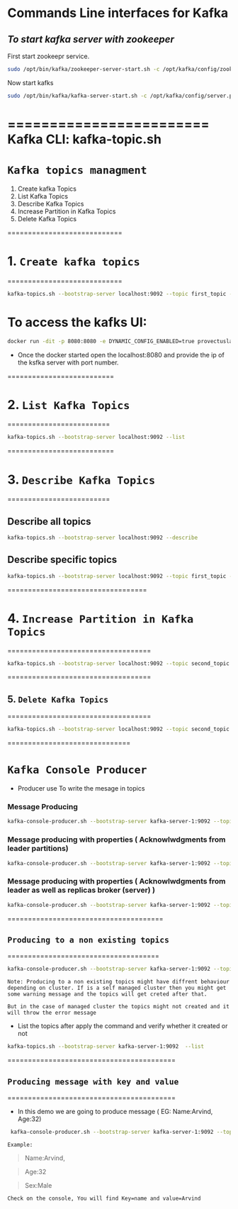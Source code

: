 # Commands Line interfaces for Kafka 


## *To start kafka server with zookeeper*

First start zookeepr service. 

```bash
sudo /opt/bin/kafka/zookeeper-server-start.sh -c /opt/kafka/config/zookeeper.properties
```

Now start kafks 

```bash
sudo /opt/bin/kafka/kafka-server-start.sh -c /opt/kafka/config/server.properties
```



========================
Kafka CLI: kafka-topic.sh 
========================

# `Kafka topics managment`

1. Create kafka Topics 
2. List Kafka Topics 
3. Describe Kafka Topics 
4. Increase Partition in Kafka Topics 
5. Delete Kafka Topics 


============================
# 1.  `Create kafka topics`
============================

```bash 
kafka-topics.sh --bootstrap-server localhost:9092 --topic first_topic --create  
```

# To access the kafks UI: 
```bash 
docker run -dit -p 8080:8080 -e DYNAMIC_CONFIG_ENABLED=true provectuslabs/kafka-ui
```
- Once the docker started open the localhost:8080 and provide the ip of the ksfka server with port number. 

==========================
# 2. `List Kafka Topics`
=========================

```bash 
kafka-topics.sh --bootstrap-server localhost:9092 --list
```

==========================
# 3. `Describe Kafka Topics `
=========================

## Describe all topics 
```bash 
kafka-topics.sh --bootstrap-server localhost:9092 --describe
```

## Describe specific  topics 
```bash 
kafka-topics.sh --bootstrap-server localhost:9092 --topic first_topic --describe
``` 

==================================
# 4. `Increase Partition in Kafka Topics` 
===================================
```bash 
kafka-topics.sh --bootstrap-server localhost:9092 --topic second_topic --create --partitions 3  
```

===================================
## 5. ` Delete Kafka Topics `
===================================
```bash 
kafka-topics.sh --bootstrap-server localhost:9092 --topic second_topic --delete   
```





==============================
# `Kafka Console Producer` 

*  Producer use To write  the mesage in topics


### Message Producing 

 ```bash
 kafka-console-producer.sh --bootstrap-server kafka-server-1:9092 --topic first_topic 
 ``` 

### Message producing with properties  ( Acknowlwdgments from leader partitions)
 ```bash
 kafka-console-producer.sh --bootstrap-server kafka-server-1:9092 --topic first_topic  --producer-property acks=1
 ```
### Message producing with properties  ( Acknowlwdgments from leader as well as replicas broker (server) )
 ```bash
 kafka-console-producer.sh --bootstrap-server kafka-server-1:9092 --topic first_topic  --producer-property acks=all
 ```
======================================
## `Producing to a non existing topics`
=====================================

 ```bash
 kafka-console-producer.sh --bootstrap-server kafka-server-1:9092 --topic new_topics  
 ```


 `Note: Producing to a non existing topics might have diffrent behaviour depending on cluster. If is a self managed cluster then you might get some warning message and the topics will get creted after that. `

 `But in the case of managed cluster the topics might not created and it will throw the error message `


* List the topics after apply the command and verify whether it created or not
```bash 
kafka-topics.sh --bootstrap-server kafka-server-1:9092  --list
```


=========================================
## `Producing message with key and value`
=========================================
* In this demo we are going to produce message ( EG: Name:Arvind,  Age:32)

```bash 
 kafka-console-producer.sh --bootstrap-server kafka-server-1:9092 --topic third_topic  --property parse.key=true --property key.separator=: 
 ```
 `Example:`
  
 > Name:Arvind, 

 > Age:32
 
 > Sex:Male


 `Check on the console, You will find Key=name and value=Arvind `